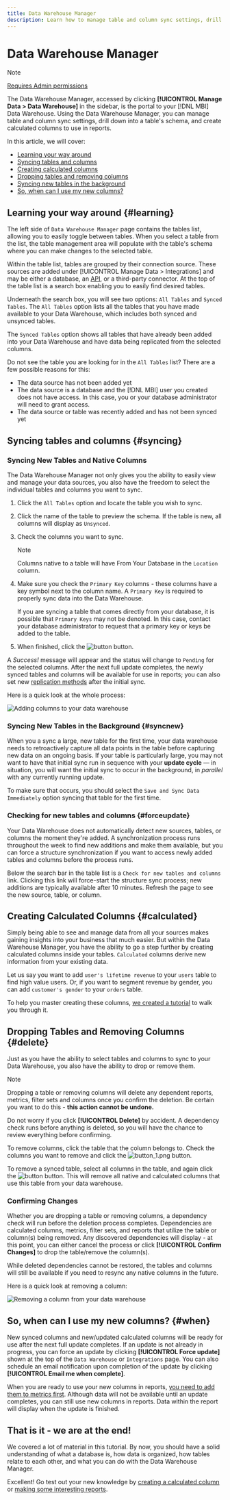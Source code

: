 ```yaml
---
title: Data Warehouse Manager
description: Learn how to manage table and column sync settings, drill down into a table's schema, and create calculated columns to use in reports.
---
```

# Data Warehouse Manager

>[!NOTE]
>
>[Requires Admin permissions](../../administrator/user-management/user-management.md)

The Data Warehouse Manager, accessed by clicking **[!UICONTROL Manage Data > Data Warehouse]** in the sidebar, is the portal to your [!DNL MBI] Data Warehouse. Using the Data Warehouse Manager, you can manage table and column sync settings, drill down into a table's schema, and create calculated columns to use in reports. 

In this article, we will cover:

* [Learning your way around](#learning)
* [Syncing tables and columns](#syncing)
* [Creating calculated columns](#calculated)
* [Dropping tables and removing columns](#delete)
* [Syncing new tables in the background](#syncnew)
* [So, when can I use my new columns?](#when)

## Learning your way around {#learning}

The left side of `Data Warehouse Manager` page contains the tables list, allowing you to easily toggle between tables. When you select a table from the list, the table management area will populate with the table's schema where you can make changes to the selected table.

Within the table list, tables are grouped by their connection source. These sources are added under [!UICONTROL Manage Data > Integrations] and may be either a database, an [API](https://devdocs.magento.com/mbi/docs/getting-started.html), or a third-party connector. At the top of the table list is a search box enabling you to easily find desired tables.

Underneath the search box, you will see two options: `All Tables` and `Synced Tables`. The `All Tables` option lists all the tables that you have made available to your Data Warehouse, which includes both synced and unsynced tables.

The `Synced Tables` option shows all tables that have already been added into your Data Warehouse and have data being replicated from the selected columns.

Do not see the table you are looking for in the `All Tables` list? There are a few possible reasons for this:

* The data source has not been added yet
* The data source is a database and the [!DNL MBI] user you created does not have access. In this case, you or your database administrator will need to grant access.
* The data source or table was recently added and has not been synced yet

## Syncing tables and columns {#syncing}

### Syncing New Tables and Native Columns

The Data Warehouse Manager not only gives you the ability to easily view and manage your data sources, you also have the freedom to select the individual tables and columns you want to sync.

1. Click the `All Tables` option and locate the table you wish to sync.
1. Click the name of the table to preview the schema. If the table is new, all columns will display as `Unsynced`.
1. Check the columns you want to sync. 

   >[!NOTE]
   >
   >Columns native to a table will have From Your Database in the `Location` column.

1. Make sure you check the `Primary Key` columns - these columns have a key symbol next to the column name. A `Primary Key` is required to properly sync data into the Data Warehouse.

    If you are syncing a table that comes directly from your database, it is possible that `Primary Keys` may not be denoted. In this case, contact your database administrator to request that a primary key or keys be added to the table.
1. When finished, click the ![button](../../assets/button.png) button.

A *Success!* message will appear and the status will change to `Pending` for the selected columns. After the next full update completes, the newly synced tables and columns will be available for use in reports; you can also set new [replication methods](./cfg-replication-methods.md) after the initial sync.

Here is a quick look at the whole process:

![Adding columns to your data warehouse](../../assets/DW_sync.gif)

### Syncing New Tables in the Background {#syncnew}

When you a sync a large, new table for the first time, your data warehouse needs to retroactively capture all data points in the table before capturing new data on an ongoing basis. If your table is particularly large, you may not want to have that initial sync run in sequence with your **update cycle** — in situation, you will want the initial sync to occur in the background, in *parallel* with any currently running update.

To make sure that occurs, you should select the `Save and Sync Data Immediately` option syncing that table for the first time.

### Checking for new tables and columns {#forceupdate}

Your Data Warehouse does not automatically detect new sources, tables, or columns the moment they're added. A synchronization process runs throughout the week to find new additions and make them available, but you can force a structure synchronization if you want to access newly added tables and columns before the process runs.

Below the search bar in the table list is a `Check for new tables and columns` link. Clicking this link will force-start the structure sync process; new additions are typically available after 10 minutes. Refresh the page to see the new source, table, or column.

## Creating Calculated Columns {#calculated}

Simply being able to see and manage data from all your sources makes gaining insights into your business that much easier. But within the Data Warehouse Manager, you have the ability to go a step further by creating calculated columns inside your tables. `Calculated` columns derive new information from your existing data.

Let us say you want to add `user's lifetime revenue` to your `users` table to find high value users. Or, if you want to segment revenue by gender, you can add `customer's gender` to your `orders` table.

To help you master creating these columns, [we created a tutorial](../../data-analyst/data-warehouse-mgr/creating-calculated-columns.md) to walk you through it.

## Dropping Tables and Removing Columns {#delete}

Just as you have the ability to select tables and columns to sync to your Data Warehouse, you also have the ability to drop or remove them. 

>[!NOTE]
>
>Dropping a table or removing columns will delete any dependent reports, metrics, filter sets and columns once you confirm the deletion. Be certain you want to do this - **this action cannot be undone.**

Do not worry if you click **[!UICONTROL Delete]** by accident. A dependency check runs before anything is deleted, so you will have the chance to review everything before confirming.

To remove columns, click the table that the column belongs to. Check the columns you want to remove and click the ![button\_1.png](../../assets/button_1.png) button.

To remove a synced table, select all columns in the table, and again click the ![button](../../assets/button_1.png) button. This will remove all native and calculated columns that use this table from your data warehouse.

### Confirming Changes

Whether you are dropping a table or removing columns, a dependency check will run before the deletion process completes. Dependencies are calculated columns, metrics, filter sets, and reports that utilize the table or column(s) being removed. Any discovered dependencies will display - at this point, you can either cancel the process or click **[!UICONTROL Confirm Changes]** to drop the table/remove the column(s).

While deleted dependencies cannot be restored, the tables and columns will still be available if you need to resync any native columns in the future.

Here is a quick look at removing a column:

![Removing a column from your data warehouse](../../assets/DW_delete.gif)

## So, when can I use my new columns? {#when}

New synced columns and new/updated calculated columns will be ready for use after the next full update completes. If an update is not already in progress, you can force an update by clicking **[!UICONTROL Force update]** shown at the top of the `Data Warehouse` or `Integrations` page. You can also schedule an email notification upon completion of the update by clicking **[!UICONTROL Email me when complete]**.

When you are ready to use your new columns in reports, [you need to add them to metrics first](../data-warehouse-mgr/manage-data-dimensions-metrics.md). Although data will not be available until an update completes, you can still use new columns in reports. Data within the report will display when the update is finished.

## That is it - we are at the end!

We covered a lot of material in this tutorial. By now, you should have a solid understanding of what a database is, how data is organized, how tables relate to each other, and what you can do with the Data Warehouse Manager.

Excellent! Go test out your new knowledge by [creating a calculated column](../data-warehouse-mgr/creating-calculated-columns.md) or [making some interesting reports](../../tutorials/using-visual-report-builder.md).
